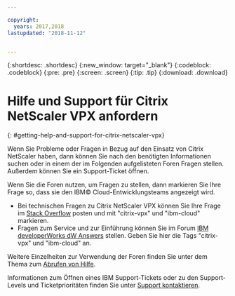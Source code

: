 ```yaml
---

copyright:
  years: 2017,2018
lastupdated: "2018-11-12"


---
```


{:shortdesc: .shortdesc}
{:new_window: target="_blank"}
{:codeblock: .codeblock}
{:pre: .pre}
{:screen: .screen}
{:tip: .tip}
{:download: .download}

# Hilfe und Support für Citrix NetScaler VPX anfordern
{: #getting-help-and-support-for-citrix-netscaler-vpx}

Wenn Sie Probleme oder Fragen in Bezug auf den Einsatz von Citrix NetScaler haben, dann können Sie nach den benötigten Informationen suchen oder in einem der im Folgenden aufgelisteten Foren Fragen stellen. Außerdem können Sie ein Support-Ticket öffnen.

Wenn Sie die Foren nutzen, um Fragen zu stellen, dann markieren Sie Ihre Frage so, dass sie den IBM© Cloud-Entwicklungsteams angezeigt wird.

* Bei technischen Fragen zu Citrix NetScaler VPX können Sie Ihre Frage im [Stack Overflow](https://stackoverflow.com/search?q=citrix-vpx+ibm-cloud) posten und mit "citrix-vpx" und "ibm-cloud" markieren.
* Fragen zum Service und zur Einführung können Sie im Forum [IBM developerWorks dW Answers](https://developer.ibm.com/answers/topics/citrix-vpx.html?smartspace=ibm-cloud) stellen. Geben Sie hier die Tags "citrix-vpx" und "ibm-cloud" an.

Weitere Einzelheiten zur Verwendung der Foren finden Sie unter dem Thema zum [Abrufen von Hilfe](https://{DomainName}/docs/get-support?topic=get-support-using-avatar).

Informationen zum Öffnen eines IBM Support-Tickets oder zu den Support-Levels und Ticketprioritäten finden Sie unter [Support kontaktieren](/docs/get-support?topic=get-support-contacting-bluemix-support-dedicated-local).

